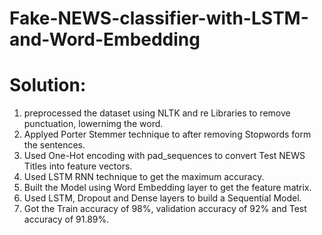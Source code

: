 # Fake-NEWS-classifier-with-LSTM-and-Word-Embedding
# Solution:
1) preprocessed the dataset using NLTK and re Libraries to remove punctuation, lowernimg the word.
2) Applyed  Porter Stemmer technique to after removing Stopwords form the sentences.
3) Used One-Hot encoding with pad_sequences to convert Test NEWS Titles into feature vectors.
4) Used LSTM RNN technique to get the maximum accuracy.
5) Built the Model using Word Embedding layer to get the feature matrix.
6) Used LSTM, Dropout and Dense layers to build a Sequential Model.
7) Got the Train accuracy of 98%, validation accuracy of 92% and Test accuracy of 91.89%.
